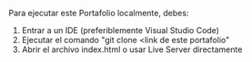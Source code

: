 Para ejecutar este Portafolio localmente, debes:
1. Entrar a un IDE (preferiblemente Visual Studio Code)
2. Ejecutar el comando "git clone <link de este portafolio"
3. Abrir el archivo index.html o usar Live Server directamente
